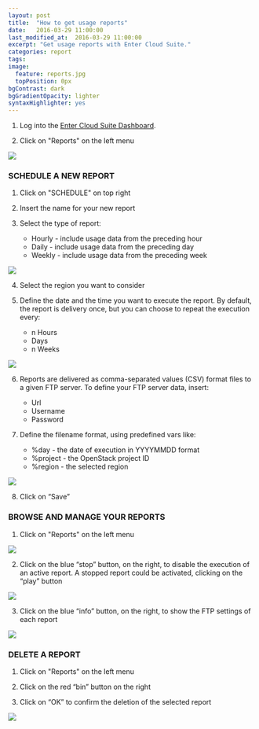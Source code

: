 ```yaml
---
layout: post
title:  "How to get usage reports"
date:   2016-03-29 11:00:00
last_modified_at:  2016-03-29 11:00:00
excerpt: "Get usage reports with Enter Cloud Suite."
categories: report
tags:
image:
  feature: reports.jpg
  topPosition: 0px
bgContrast: dark
bgGradientOpacity: lighter
syntaxHighlighter: yes
---
```

1. Log into the <a href="https://dashboard.entercloudsuite.com" target="_blank">Enter Cloud Suite Dashboard</a>.

2. Click on "Reports" on the left menu
<img class="responsive-guide-img" src="{{ site.baseurl_posts_img }}ecs-reports-01.png">

### SCHEDULE A NEW REPORT

1. Click on "SCHEDULE" on top right

2. Insert the name for your new report

3. Select the type of report:
    * Hourly - include usage data from the preceding hour
    * Daily - include usage data from the preceding day
    * Weekly - include usage data from the preceding week
<img class="responsive-guide-img" src="{{ site.baseurl_posts_img }}ecs-reports-02.png">

4. Select the region you want to consider

5. Define the date and the time you want to execute the report. By default, the report is delivery once, but you can choose to repeat the execution every:
    * n Hours
    * Days
    * n Weeks 
<img class="responsive-guide-img" src="{{ site.baseurl_posts_img }}ecs-reports-03.png">

6. Reports are delivered as comma-separated values (CSV) format files to a given FTP server. To define your FTP server data, insert:
    * Url
    * Username
    * Password

7. Define the filename format, using predefined vars like:
    * %day - the date of execution in YYYYMMDD format
    * %project - the OpenStack project ID
    * %region - the selected region
<img class="responsive-guide-img" src="{{ site.baseurl_posts_img }}ecs-reports-04.png">

8. Click on “Save”

### BROWSE AND MANAGE YOUR REPORTS

1. Click on "Reports" on the left menu
<img class="responsive-guide-img" src="{{ site.baseurl_posts_img }}ecs-reports-05.png">

2. Click on the blue “stop” button, on the right, to disable the execution of an active report. A stopped report could be activated, clicking on the “play” button
<img class="responsive-guide-img" src="{{ site.baseurl_posts_img }}ecs-reports-06.png">

3. Click on the blue “info” button, on the right, to show the FTP settings of each report
<img class="responsive-guide-img" src="{{ site.baseurl_posts_img }}ecs-reports-07.png">

### DELETE A REPORT

1. Click on "Reports" on the left menu

2. Click on the red “bin” button on the right

3. Click on “OK” to confirm the deletion of the selected report
<img class="responsive-guide-img" src="{{ site.baseurl_posts_img }}ecs-reports-08.png">